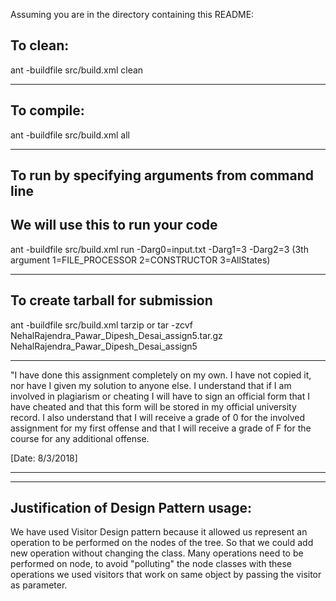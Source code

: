 Assuming you are in the directory containing this README:

## To clean:
ant -buildfile src/build.xml clean

-----------------------------------------------------------------------
## To compile: 
ant -buildfile src/build.xml all

-----------------------------------------------------------------------
## To run by specifying arguments from command line 
## We will use this to run your code

ant -buildfile src/build.xml run -Darg0=input.txt -Darg1=3 
-Darg2=3
(3th argument 1=FILE_PROCESSOR 2=CONSTRUCTOR 3=AllStates)

-----------------------------------------------------------------------

## To create tarball for submission
ant -buildfile src/build.xml tarzip or tar -zcvf NehalRajendra_Pawar_Dipesh_Desai_assign5.tar.gz NehalRajendra_Pawar_Dipesh_Desai_assign5

-----------------------------------------------------------------------

"I have done this assignment completely on my own. I have not copied
it, nor have I given my solution to anyone else. I understand that if
I am involved in plagiarism or cheating I will have to sign an
official form that I have cheated and that this form will be stored in
my official university record. I also understand that I will receive a
grade of 0 for the involved assignment for my first offense and that I
will receive a grade of F for the course for any additional
offense.

[Date: 8/3/2018]

-----------------------------------------------------------------------
-----------------------------------------------------------------------

## Justification of Design Pattern usage: 
We have used Visitor Design pattern because it allowed us represent an operation to be performed on the nodes of the tree.  So that we could add new operation without changing the class. Many operations need to be performed on node, to avoid "polluting" the node classes with these operations we used visitors that work on same object by passing the visitor as parameter. 
